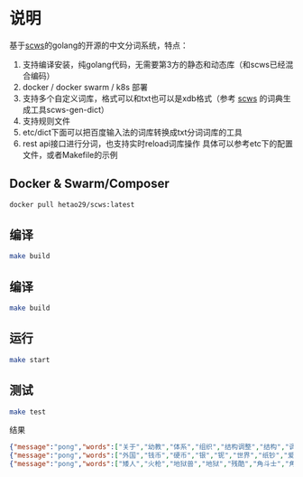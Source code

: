 # 说明

基于[scws](https://github.com/hightman/scws/)的golang的开源的中文分词系统，特点：
1. 支持编译安装，纯golang代码，无需要第3方的静态和动态库（和scws已经混合编码）
2. docker / docker swarm / k8s 部署
3. 支持多个自定义词库，格式可以和txt也可以是xdb格式（参考 [scws](https://github.com/hightman/scws/) 的词典生成工具scws-gen-dict）
4. 支持规则文件
5. etc/dict下面可以把百度输入法的词库转换成txt分词词库的工具
6. rest api接口进行分词，也支持实时reload词库操作
具体可以参考etc下的配置文件，或者Makefile的示例

## Docker & Swarm/Composer
```bash
docker pull hetao29/scws:latest
```

## 编译
```bash
make build
```

## 编译
```bash
make build
```


## 运行

```bash
make start
```

## 测试

```bash
make test
```
结果
```json
{"message":"pong","words":["关于","幼教","体系","组织","结构调整","结构","调整","等","的","通知"]}curl "http://127.0.0.1:8020/words?key=外国钱币硬币银铌世界纸钞爱藏"
{"message":"pong","words":["外国","钱币","硬币","银","铌","世界","纸钞","爱","藏"]}curl "http://127.0.0.1:8020/words?key=矮人火枪地狱兽残酷角斗士的军刺"
{"message":"pong","words":["矮人","火枪","地狱兽","地狱","残酷","角斗士","角斗","的","军","刺"]}
```
